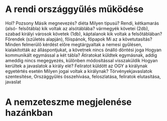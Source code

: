 # A rendi országgyűlés működése
Hol?
	Pozsony
Másik megnevezés?
	diéta
Milyen tipusú?
	Rendi, kétkamarás (alsó- felsőtábla)
kik voltak az alsótáblába?
	vármegyék követei (2db), szabad királyi városok követek (1db), káptalanok
kik voltak a felsőtáblában?
	Főrendek (születés alapján), főispánok, főpapok
Mi az a követutasítás?
	Minden felmerülő kérdést előre megtárgyaltak a nemesi gyűlésen, kialakították az álláspontjukat, a követnek nincs önálló döntési joga
Hogyan kommunikált egymással a két tábla?
	Átiratokat küldtek egymásnak, addig ameddig nincs megegyezés, különben módosítással visszaküldik
Hogyan kerültek a javaslatok a király elé?
	Feliratot küldött az OGY a királynak egyetértés esetén
Milyen jogai voltak a királynak?
	Törvényekjavaslatok szentesítése, Országgyűlés összehívása, feloszlatása, feliratok elutasítása, javaslat
# A nemzeteszme megjelenése hazánkban
